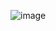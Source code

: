 ![image](https://user-images.githubusercontent.com/37383368/150865631-411b4ae9-a423-4d79-bf29-60dc66e4bacf.png)
